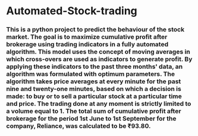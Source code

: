 # Automated-Stock-trading

### This is a python project to predict the behaviour of the stock market. The goal is to maximize cumulative profit after brokerage using trading indicators in a fully automated algorithm. This model uses the concept of moving averages in which cross-overs are used as indicators to generate profit. By applying these indicators to the past three months' data, an algorithm was formulated with optimum parameters. The algorithm takes price averages at every minute for the past nine and twenty-one minutes, based on which a decision is made: to buy or to sell a particular stock at a particular time and price. The trading done at any moment is strictly limited to a volume equal to 1. The total sum of cumulative profit after brokerage for the period 1st June to 1st September for the company, Reliance, was calculated to be ₹93.80.
